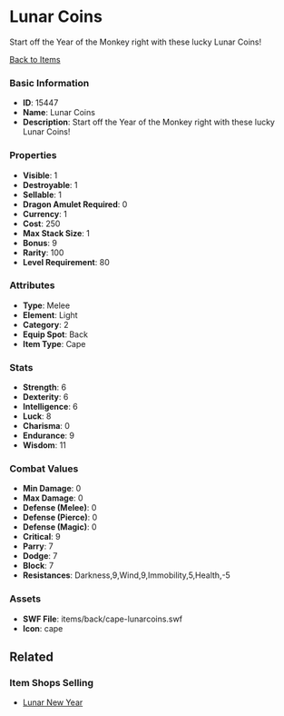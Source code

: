 # Lunar Coins

Start off the Year of the Monkey right with these lucky Lunar Coins!

[Back to Items](../items.md)

### Basic Information

- **ID**: 15447
- **Name**: Lunar Coins
- **Description**: Start off the Year of the Monkey right with these lucky Lunar Coins!

### Properties

- **Visible**: 1
- **Destroyable**: 1
- **Sellable**: 1
- **Dragon Amulet Required**: 0
- **Currency**: 1
- **Cost**: 250
- **Max Stack Size**: 1
- **Bonus**: 9
- **Rarity**: 100
- **Level Requirement**: 80

### Attributes

- **Type**: Melee
- **Element**: Light
- **Category**: 2
- **Equip Spot**: Back
- **Item Type**: Cape

### Stats

- **Strength**: 6
- **Dexterity**: 6
- **Intelligence**: 6
- **Luck**: 8
- **Charisma**: 0
- **Endurance**: 9
- **Wisdom**: 11

### Combat Values

- **Min Damage**: 0
- **Max Damage**: 0
- **Defense (Melee)**: 0
- **Defense (Pierce)**: 0
- **Defense (Magic)**: 0
- **Critical**: 9
- **Parry**: 7
- **Dodge**: 7
- **Block**: 7
- **Resistances**: Darkness,9,Wind,9,Immobility,5,Health,-5

### Assets

- **SWF File**: items/back/cape-lunarcoins.swf
- **Icon**: cape

## Related

### Item Shops Selling

- [Lunar New Year](../item-shops/489-lunar-new-year.md)

